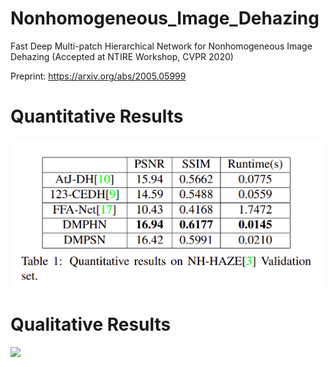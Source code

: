 # Nonhomogeneous_Image_Dehazing
Fast Deep Multi-patch Hierarchical Network for Nonhomogeneous Image Dehazing (Accepted at NTIRE Workshop, CVPR 2020)

Preprint: https://arxiv.org/abs/2005.05999

# Quantitative Results
<img src="assets/cvpr_2.png" width="500"/>

# Qualitative Results
![](aasets/cvpr_1.png)
